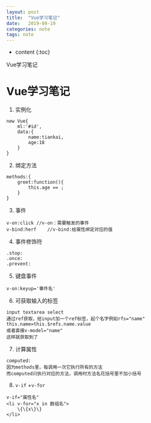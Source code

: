```yaml
---
layout: post
title:  "Vue学习笔记"
date:   2019-09-19
categories: note
tags: note
---
```


* content
{:toc}

Vue学习笔记






# Vue学习笔记
1. 实例化
```
new Vue{
    ml:'#id',
    data:{
        name:tiankai,
        age:18
    }
}
```

2. 绑定方法
```
methods:{
    greet:function(){
        this.age == ;
    }
}
```

3. 事件
```
v-on:click //v-on：需要触发的事件
v-bind:herf    //v-bind:给属性绑定对应的值
```

4. 事件修饰符
```
.stop:
.once:
.prevent:
```

5. 键盘事件  
```
v-on:keyup='事件名'
```

6. 可获取输入的标签
```
input textarea select
通过ref获取，给input加一个ref标签，起个名字例如rfs="name"
this.name=this.$refs.name.value
或者直接v-model="name"
这样就获取到了
```

7. 计算属性
```
computed:
因为methods里，每调用一次它执行所有的方法
而computed只执行对应的方法，调用时方法名花括号里不加小括号
```

8. `v-if` +`v-for`

```
v-if="属性名"
<li v-for="x in 数组名">
    \{\{x\}\}
</li>
```




